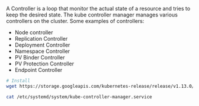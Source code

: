 A Controller is a loop that monitor the actual state of a resource and tries to keep the desired state. The kube controller manager manages various controllers on the cluster. Some examples of controllers:

-   Node controller
-   Replication Controller
-   Deployment Controller
-   Namespace Controller
-   PV Binder Controller
-   PV Protection Controller
-   Endpoint Controller

```bash
# Install
wget https://storage.googleapis.com/kubernetes-release/release/v1.13.0/bin/linux/amd64/kube-controller-manager

cat /etc/systemd/system/kube-controller-manager.service
```

